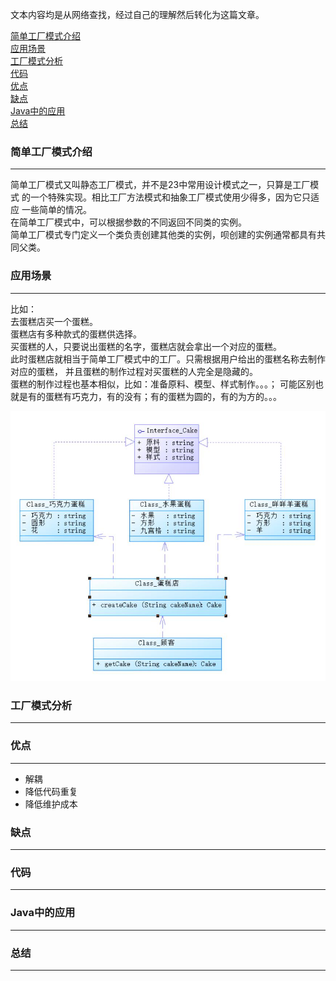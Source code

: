 文本内容均是从网络查找，经过自己的理解然后转化为这篇文章。

<a href="#1">简单工厂模式介绍</a></br>
<a href="#3">应用场景</a></br>
<a href="#4">工厂模式分析</a></br>
<a href="#5">代码</a></br>
<a href="#6">优点</a></br>
<a href="#7">缺点</a></br>
<a href="#8">Java中的应用</a></br>
<a href="#9">总结</a></br>

### <a name="1">简单工厂模式介绍</a>

---
简单工厂模式又叫静态工厂模式，并不是23中常用设计模式之一，只算是工厂模式
的一个特殊实现。相比工厂方法模式和抽象工厂模式使用少得多，因为它只适应
一些简单的情况。</br>
在简单工厂模式中，可以根据参数的不同返回不同类的实例。</br>
简单工厂模式专门定义一个类负责创建其他类的实例，呗创建的实例通常都具有共同父类。


### <a name="3">应用场景</a>

---
比如：</br>
    去蛋糕店买一个蛋糕。</br>
    蛋糕店有多种款式的蛋糕供选择。</br>
    买蛋糕的人，只要说出蛋糕的名字，蛋糕店就会拿出一个对应的蛋糕。</br>
    此时蛋糕店就相当于简单工厂模式中的工厂。只需根据用户给出的蛋糕名称去制作对应的蛋糕，
    并且蛋糕的制作过程对买蛋糕的人完全是隐藏的。</br>
    蛋糕的制作过程也基本相似，比如：准备原料、模型、样式制作。。。；
    可能区别也就是有的蛋糕有巧克力，有的没有；有的蛋糕为圆的，有的为方的。。。
</br>

![简单工厂模式](img/简单工厂模式.jpg)
### <a name="4">工厂模式分析</a>

---
### <a name="5">优点</a>

---
* 解耦
* 降低代码重复
* 降低维护成本
### <a name="6">缺点</a>

---
### <a name="7">代码</a>

---
### <a name="8">Java中的应用</a>

---
### <a name="9">总结</a>

---





